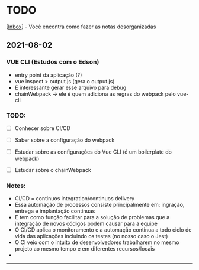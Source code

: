 # TODO

[[Inbox]] - Você encontra como fazer as notas desorganizadas

## 2021-08-02 

### VUE CLI (Estudos com o Edson) 
- entry point da aplicação (?)
- vue inspect > output.js (gera o output.js)
- É interessante gerar esse arquivo para debug
- chainWebpack -> ele é quem adiciona as regras do webpack pelo vue-cli 


### TODO: 
- [ ] Conhecer sobre CI/CD
- [ ] Saber sobre a configuração do webpack
- [ ] Estudar sobre as configurações do Vue CLI (é um boilerplate do webpack)
- [ ] Estudar sobre o chainWebpack 


### Notes: 
- CI/CD = continuos integration/continuos delivery
- Essa automação de processos consiste principalmente em: ingração, entrega e implantação continuas
- E tem como função facilitar para a solução de problemas que a integração de novos códigos podem causar para a equipe
- O CI/CD aplica o monitoramento e a automação continua a todo ciclo de vida das aplicações 
incluindo os testes (no nosso caso o Jest)
- O CI veio com o intuito de desenvolvedores trabalharem no mesmo projeto ao mesmo tempo e em diferentes recursos/locais
- 

***

[//begin]: # "Autogenerated link references for markdown compatibility"
[Inbox]: inbox "Inbox"
[//end]: # "Autogenerated link references"